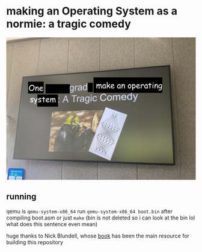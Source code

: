# making an Operating System as a normie: a tragic comedy

<img src="pictures/funny.jpeg" width="700">


## running

qemu is `qemu-system-x86_64`
run `qemu-system-x86_64 boot.bin` after compiling boot.asm
or just `make` (bin is not deleted so i can look at the bin lol what does this sentence even mean)



huge thanks to Nick Blundell, whose [book](https://www.cs.bham.ac.uk/~exr/lectures/opsys/10_11/lectures/os-dev.pdf) has been the main resource for building this repository